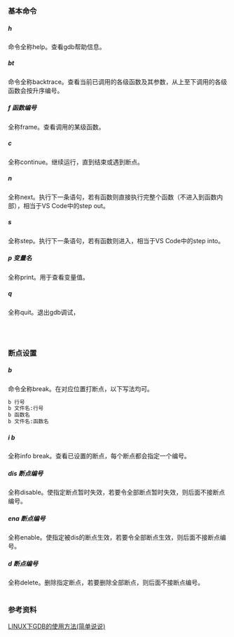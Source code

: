 ### 基本命令

##### h
命令全称help。查看gdb帮助信息。

##### bt
命令全称backtrace。查看当前已调用的各级函数及其参数，从上至下调用的各级函数会按升序编号。

##### f  函数编号
全称frame。查看调用的某级函数。

##### c
全称continue。继续运行，直到结束或遇到断点。

##### n
全称next。执行下一条语句，若有函数则直接执行完整个函数（不进入到函数内部），相当于VS Code中的step out。
##### s
全称step。执行下一条语句，若有函数则进入，相当于VS Code中的step into。
##### p 变量名
全称print。用于查看变量值。

##### q
全称quit。退出gdb调试，

<br/><br/>


### 断点设置

##### b
命令全称break。在对应位置打断点，以下写法均可。
```bash
b 行号
b 文件名:行号
b 函数名
b 文件名:函数名
```

##### i b
全称info break。查看已设置的断点，每个断点都会指定一个编号。

##### dis 断点编号
全称disable。使指定断点暂时失效，若要令全部断点暂时失效，则后面不接断点编号。
##### ena 断点编号
全称enable。使指定被dis的断点生效，若要令全部断点生效，则后面不接断点编号。
##### d 断点编号
全称delete。删除指定断点，若要删除全部断点，则后面不接断点编号。
<br/><br/>


### 参考资料
[LINUX下GDB的使用方法(简单说说)](https://blog.csdn.net/awm_kar98/article/details/82840811)
